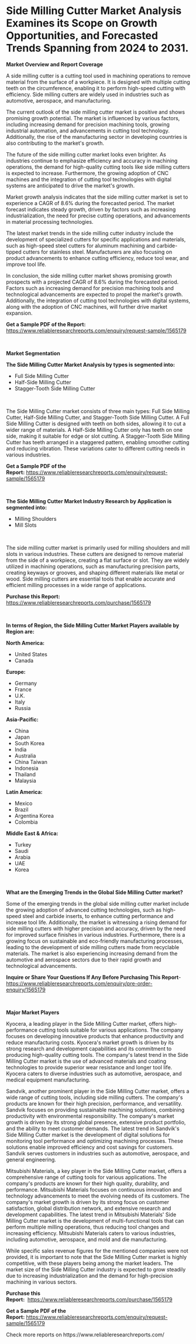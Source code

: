 <p><h1>Side Milling Cutter Market Analysis Examines its Scope on Growth Opportunities, and Forecasted Trends Spanning from 2024 to 2031.</h1></p><p><strong>Market Overview and Report Coverage</strong></p>
<p><p>A side milling cutter is a cutting tool used in machining operations to remove material from the surface of a workpiece. It is designed with multiple cutting teeth on the circumference, enabling it to perform high-speed cutting with efficiency. Side milling cutters are widely used in industries such as automotive, aerospace, and manufacturing.</p><p>The current outlook of the side milling cutter market is positive and shows promising growth potential. The market is influenced by various factors, including increasing demand for precision machining tools, growing industrial automation, and advancements in cutting tool technology. Additionally, the rise of the manufacturing sector in developing countries is also contributing to the market's growth.</p><p>The future of the side milling cutter market looks even brighter. As industries continue to emphasize efficiency and accuracy in machining operations, the demand for high-quality cutting tools like side milling cutters is expected to increase. Furthermore, the growing adoption of CNC machines and the integration of cutting tool technologies with digital systems are anticipated to drive the market's growth.</p><p>Market growth analysis indicates that the side milling cutter market is set to experience a CAGR of 8.6% during the forecasted period. The market forecast indicates steady growth, driven by factors such as increasing industrialization, the need for precise cutting operations, and advancements in material processing technologies.</p><p>The latest market trends in the side milling cutter industry include the development of specialized cutters for specific applications and materials, such as high-speed steel cutters for aluminum machining and carbide-tipped cutters for stainless steel. Manufacturers are also focusing on product advancements to enhance cutting efficiency, reduce tool wear, and improve tool life.</p><p>In conclusion, the side milling cutter market shows promising growth prospects with a projected CAGR of 8.6% during the forecasted period. Factors such as increasing demand for precision machining tools and technological advancements are expected to propel the market's growth. Additionally, the integration of cutting tool technologies with digital systems, along with the adoption of CNC machines, will further drive market expansion.</p></p>
<p><strong>Get a Sample PDF of the Report:</strong> <a href="https://www.reliableresearchreports.com/enquiry/request-sample/1565179">https://www.reliableresearchreports.com/enquiry/request-sample/1565179</a></p>
<p>&nbsp;</p>
<p><strong>Market Segmentation</strong></p>
<p><strong>The Side Milling Cutter Market Analysis by types is segmented into:</strong></p>
<p><ul><li>Full Side Milling Cutter</li><li>Half-Side Milling Cutter</li><li>Stagger-Tooth Side Milling Cutter</li></ul></p>
<p>&nbsp;</p>
<p><p>The Side Milling Cutter market consists of three main types: Full Side Milling Cutter, Half-Side Milling Cutter, and Stagger-Tooth Side Milling Cutter. A Full Side Milling Cutter is designed with teeth on both sides, allowing it to cut a wider range of materials. A Half-Side Milling Cutter only has teeth on one side, making it suitable for edge or slot cutting. A Stagger-Tooth Side Milling Cutter has teeth arranged in a staggered pattern, enabling smoother cutting and reducing vibration. These variations cater to different cutting needs in various industries.</p></p>
<p><strong>Get a Sample PDF of the Report:</strong>&nbsp;<a href="https://www.reliableresearchreports.com/enquiry/request-sample/1565179">https://www.reliableresearchreports.com/enquiry/request-sample/1565179</a></p>
<p>&nbsp;</p>
<p><strong>The Side Milling Cutter Market Industry Research by Application is segmented into:</strong></p>
<p><ul><li>Milling Shoulders</li><li>Mill Slots</li></ul></p>
<p>&nbsp;</p>
<p><p>The side milling cutter market is primarily used for milling shoulders and mill slots in various industries. These cutters are designed to remove material from the side of a workpiece, creating a flat surface or slot. They are widely utilized in machining operations, such as manufacturing precision parts, creating keyways or grooves, and shaping different materials like metal or wood. Side milling cutters are essential tools that enable accurate and efficient milling processes in a wide range of applications.</p></p>
<p><strong>Purchase this Report:</strong>&nbsp; <a href="https://www.reliableresearchreports.com/purchase/1565179">https://www.reliableresearchreports.com/purchase/1565179</a></p>
<p>&nbsp;</p>
<p><strong>In terms of Region, the Side Milling Cutter Market Players available by Region are:</strong></p>
<p>
    <p> <strong> North America: </strong>
        <ul>
            <li>United States</li>
            <li>Canada</li>
        </ul>
        </p> 
    <p> <strong> Europe: </strong>
        <ul>
            <li>Germany</li>
            <li>France</li>
            <li>U.K.</li>
            <li>Italy</li>
            <li>Russia</li>
        </ul>
        </p> 
    <p> <strong> Asia-Pacific: </strong>
        <ul>
            <li>China</li>
            <li>Japan</li>
            <li>South Korea</li>
            <li>India</li>
            <li>Australia</li>
            <li>China Taiwan</li>
            <li>Indonesia</li>
            <li>Thailand</li>
            <li>Malaysia</li>
        </ul>
        </p> 
    <p> <strong> Latin America: </strong>
        <ul>
            <li>Mexico</li>
            <li>Brazil</li>
            <li>Argentina Korea</li>
            <li>Colombia</li>
        </ul>
        </p> 
    <p> <strong> Middle East & Africa: </strong>
        <ul>
            <li>Turkey</li>
            <li>Saudi</li>
            <li>Arabia</li>
            <li>UAE</li>
            <li>Korea</li>
        </ul>
    </p>
    </p>
<p>&nbsp;</p>
<p><strong>What are the Emerging Trends in the Global Side Milling Cutter market?</strong></p>
<p><p>Some of the emerging trends in the global side milling cutter market include the growing adoption of advanced cutting technologies, such as high-speed steel and carbide inserts, to enhance cutting performance and increase tool life. Additionally, the market is witnessing a rising demand for side milling cutters with higher precision and accuracy, driven by the need for improved surface finishes in various industries. Furthermore, there is a growing focus on sustainable and eco-friendly manufacturing processes, leading to the development of side milling cutters made from recyclable materials. The market is also experiencing increasing demand from the automotive and aerospace sectors due to their rapid growth and technological advancements.</p></p>
<p><strong>Inquire or Share Your Questions If Any Before Purchasing This Report</strong>- <a href="https://www.reliableresearchreports.com/enquiry/pre-order-enquiry/1565179">https://www.reliableresearchreports.com/enquiry/pre-order-enquiry/1565179</a></p>
<p>&nbsp;</p>
<p><strong>Major Market Players</strong></p>
<p><p>Kyocera, a leading player in the Side Milling Cutter market, offers high-performance cutting tools suitable for various applications. The company focuses on developing innovative products that enhance productivity and reduce manufacturing costs. Kyocera's market growth is driven by its strong research and development capabilities and its commitment to producing high-quality cutting tools. The company's latest trend in the Side Milling Cutter market is the use of advanced materials and coating technologies to provide superior wear resistance and longer tool life. Kyocera caters to diverse industries such as automotive, aerospace, and medical equipment manufacturing.</p><p>Sandvik, another prominent player in the Side Milling Cutter market, offers a wide range of cutting tools, including side milling cutters. The company's products are known for their high precision, performance, and versatility. Sandvik focuses on providing sustainable machining solutions, combining productivity with environmental responsibility. The company's market growth is driven by its strong global presence, extensive product portfolio, and the ability to meet customer demands. The latest trend in Sandvik's Side Milling Cutter market is the development of digital solutions for monitoring tool performance and optimizing machining processes. These solutions enable improved efficiency and cost savings for customers. Sandvik serves customers in industries such as automotive, aerospace, and general engineering.</p><p>Mitsubishi Materials, a key player in the Side Milling Cutter market, offers a comprehensive range of cutting tools for various applications. The company's products are known for their high quality, durability, and performance. Mitsubishi Materials focuses on continuous innovation and technology advancements to meet the evolving needs of its customers. The company's market growth is driven by its strong focus on customer satisfaction, global distribution network, and extensive research and development capabilities. The latest trend in Mitsubishi Materials' Side Milling Cutter market is the development of multi-functional tools that can perform multiple milling operations, thus reducing tool changes and increasing efficiency. Mitsubishi Materials caters to various industries, including automotive, aerospace, and mold and die manufacturing. </p><p>While specific sales revenue figures for the mentioned companies were not provided, it is important to note that the Side Milling Cutter market is highly competitive, with these players being among the market leaders. The market size of the Side Milling Cutter industry is expected to grow steadily due to increasing industrialization and the demand for high-precision machining in various sectors.</p></p>
<p><strong>Purchase this Report:</strong>&nbsp;&nbsp;<a href="https://www.reliableresearchreports.com/purchase/1565179">https://www.reliableresearchreports.com/purchase/1565179</a></p>
<p></p>
<p><strong>Get a Sample PDF of the Report:</strong>&nbsp;<a href="https://www.reliableresearchreports.com/enquiry/request-sample/1565179">https://www.reliableresearchreports.com/enquiry/request-sample/1565179</a></p>
<p>Check more reports on https://www.reliableresearchreports.com/</p>